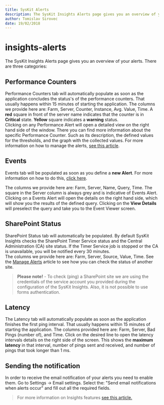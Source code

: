 ```yaml
---
title: SysKit Alerts
description: The SysKit Insights Alerts page gives you an overview of your alerts.
author: Tomislav Sirovec
date: 19/02/2018
---
```


# insights-alerts

The SysKit Insights Alerts page gives you an overview of your alerts. There are three categories:

## Performance Counters

Performance Counters tab will automatically populate as soon as the application concludes the status's of the performance counters. That usually happens within 15 minutes of starting the application. The columns we provide here are: Farm, Server, Counter, Instance, Avg. Value, Time. A **red** square in front of the server name indicates that the counter is in **Critical** state. **Yellow** square indicates a **warning** status.  
Clicking on any Performance Alert will open a detailed view on the right hand side of the window. There you can find more information about the specific Performance Counter. Such as its description, the defined values for the thresholds, and the graph with the collected values. For more information on how to manage the alerts, [see this article](insights-alerts.md#internal/how-to/manage-alerts).

## Events

Events tab will be populated as soon as you define a **new Alert**. For more information on how to do this, [click here](insights-alerts.md#internal/how-to/manage-alerts).

The columns we provide here are: Farm, Server, Name, Query, Time. The square in the Server column is always grey and is indicative of Events Alert. Clicking on a Events Alert will open the details on the right hand side, which will show you the results of the defined query. Clicking on the **View Details** will preselect the query and take you to the Event Viewer screen.

## SharePoint Status

SharePoint Status tab will automatically be populated. By default SysKit Insights checks the SharePoint Timer Service status and the Central Administration \(CA\) site status. If the Timer Service job is stopped or the CA is unavailable, you will be notified every 30 minutes.  
The columns we provide here are: Farm, Server, Source, Value, Time. See the [Manage Alerts](insights-alerts.md#internal/how-to/manage-alerts) article to see how you can check the status of another site.

> **Please note!** - To check \(ping\) a SharePoint site we are using the credentials of the service account you provided during the configuration of the SysKit Insights. Also, it is not possible to use forms authentication.

## Latency

The Latency tab will automatically populate as soon as the application finishes the first ping interval. That usually happens within 15 minutes of starting the application. The columns provided here are: Farm, Server, Bad Pings \(number of\), and Time. Click on the desired line to open the latency intervals details on the right side of the screen. This shows the **maximum latency** in that interval, number of pings sent and received, and number of pings that took longer than 1 ms.

## Sending the notification

In order to receive the email notification of your alerts you need to enable them. Go to Settings -&gt; Email settings. Select the: "Send email notifications when alerts occur" and fill out all the required fields.

> For more information on Insights features [see this article.](https://www.syskit.com/products/insights/features/intelligent-alerting/)


